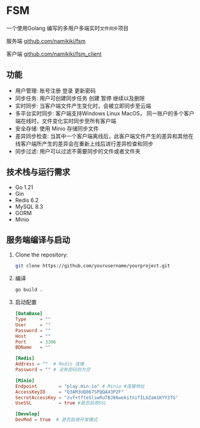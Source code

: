 # FSM

一个使用Golang 编写的多用户多端实时`文件同步`项目

服务端 [github.com/namikiki/fsm](github.com/namikiki/fsm)

客户端 [github.com/namikiki/fsm_client](github.com/namikiki/fsm_client)


## 功能
- 用户管理: 账号注册 登录 更新密码
- 同步任务: 用户可创建同步任务 创建 暂停 继续以及删除
- 实时同步: 当客户端文件产生变化时，会被立即同步至云端 
- 多平台实时同步: 客户端支持Windows Linux MacOS， 同一账户的多个客户端在线时，文件变化实时同步至所有客户端
- 安全存储: 使用 Minio 存储同步文件  
- 差异同步检查: 当其中一个客户端离线后，此客户端文件产生的差异和其他在线客户端所产生的差异会在重新上线后进行差异检查和同步
- 同步过滤: 用户可以过滤不需要同步的文件或者文件夹

## 技术栈与运行需求
- Go 1.21
- Gin
- Redis 6.2
- MySQL 8.3
- GORM
- Minio

## 服务端编译与启动
1. Clone the repository:
   ```sh
   git clone https://github.com/yourusername/yourproject.git
2. 编译
   ```sh
   go build .
3. 启动配置
   ```toml
   [DataBase]
   Type     = "" 
   User     = ""
   Password = ""
   Host     = ""
   Port     = 3306
   BDName   = ""

   [Redis]
   Address = ""  # Redis 连接
   Password = "" # 没有密码则为空

   [Minio]
   Endpoint        = "play.min.io" # Minio #连接地址
   AccessKeyID     = "Q3AM3UQ867SPQQA43P2F"  
   SecretAccessKey = "zuf+tfteSlswRu7BJ86wekitnifILbZam1KYY3TG"
   UseSSL          = true #是否启用SSL
   
   [Develop]
   DevMod = true  # 是否启用开发模式
